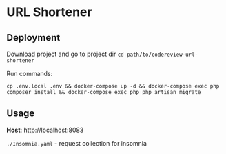 # URL Shortener
## Deployment

Download project and go to project dir `cd path/to/codereview-url-shortener`

Run commands:

`cp .env.local .env && docker-compose up -d && docker-compose exec php composer install && docker-compose exec php php artisan migrate`

## Usage

**Host**: http://localhost:8083

`./Insomnia.yaml` - request collection for insomnia
